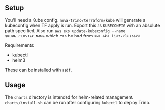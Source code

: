 ## Setup

You'll need a Kube config. `nova-trino/terraform/kube` will generate a kubeconfig when TF apply is run. Export this as `KUBECONFIG` with an absolute path specified. Also run `aws eks update-kubeconfig --name $KUBE_CLUSTER_NAME` which can be had from `aws eks list-clusters`.

Requirements:
 - kubectl
 - helm3

These can be installed with `asdf`.

## Usage

The `charts` directory is intended for helm-related management. `charts/install.sh` can be run after configuring `kubectl` to deploy Trino.
